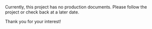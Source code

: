 Currently, this project has no production documents. Please follow the project or check back at a later date.

Thank you for your interest!